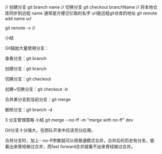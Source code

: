 

// 创建分支
git branch name
// 切换分支
git checkout branchName
// 将本地仓库同步到远程  name 通常是方便记忆取的名字  url是远程git仓库的地址
git remote add name url

git remote -v  //


小结

Git鼓励大量使用分支：

查看分支：git branch

创建分支：git branch <name>

切换分支：git checkout <name>

创建+切换分支：git checkout -b <name>

合并某分支到当前分支：git merge <name>

删除分支：git branch -d <name>

3 分支管理策略
小结
git merge --no-ff -m "merge with no-ff" dev

Git分支十分强大，在团队开发中应该充分应用。

合并分支时，加上--no-ff参数就可以用普通模式合并，合并后的历史有分支，能看出来曾经做过合并，而fast forward合并就看不出来曾经做过合并。